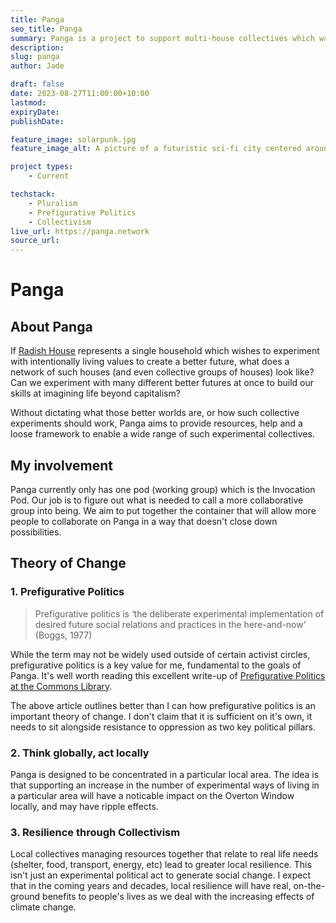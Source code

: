 ```yaml
---
title: Panga
seo_title: Panga
summary: Panga is a project to support multi-house collectives which want to try a plurality of different prefigurative ways of living.
description:
slug: panga
author: Jade

draft: false
date: 2023-08-27T11:00:00+10:00
lastmod:
expiryDate:
publishDate:

feature_image: solarpunk.jpg
feature_image_alt: A picture of a futuristic sci-fi city centered around greenery and a large tree.

project types:
    - Current

techstack:
    - Pluralism
    - Prefigurative Politics
    - Collectivism
live_url: https://panga.network
source_url:
---
```


# Panga

## About Panga

If [Radish House](/projects/radish-house) represents a single household which wishes to experiment with intentionally living values to create a better future, what does a network of such houses (and even collective groups of houses) look like? Can we experiment with many different better futures at once to build our skills at imagining life beyond capitalism?

Without dictating what those better worlds are, or how such collective experiments should work, Panga aims to provide resources, help and a loose framework to enable a wide range of such experimental collectives.

## My involvement

Panga currently only has one pod (working group) which is the Invocation Pod. Our job is to figure out what is needed to call a more collaborative group into being. We aim to put together the container that will allow more people to collaborate on Panga in a way that doesn't close down possibilities.

## Theory of Change

### 1. Prefigurative Politics

> Prefigurative politics is ‘the deliberate experimental implementation of desired future social relations and practices in the here-and-now’ (Boggs, 1977)

While the term may not be widely used outside of certain activist circles, prefigurative politics is a key value for me, fundamental to the goals of Panga. It's well worth reading this excellent write-up of [Prefigurative Politics at the Commons Library](https://commonslibrary.org/prefigurative-politics-in-practice/).

The above article outlines better than I can how prefigurative politics is an important theory of change. I don't claim that it is sufficient on it's own, it needs to sit alongside resistance to oppression as two key political pillars.

### 2. Think globally, act locally

Panga is designed to be concentrated in a particular local area. The idea is that supporting an increase in the number of experimental ways of living in a particular area will have a noticable impact on the Overton Window locally, and may have ripple effects.

### 3. Resilience through Collectivism

Local collectives managing resources together that relate to real life needs (shelter, food, transport, energy, etc) lead to greater local resilience. This isn't just an experimental political act to generate social change. I expect that in the coming years and decades, local resilience will have real, on-the-ground benefits to people's lives as we deal with the increasing effects of climate change.